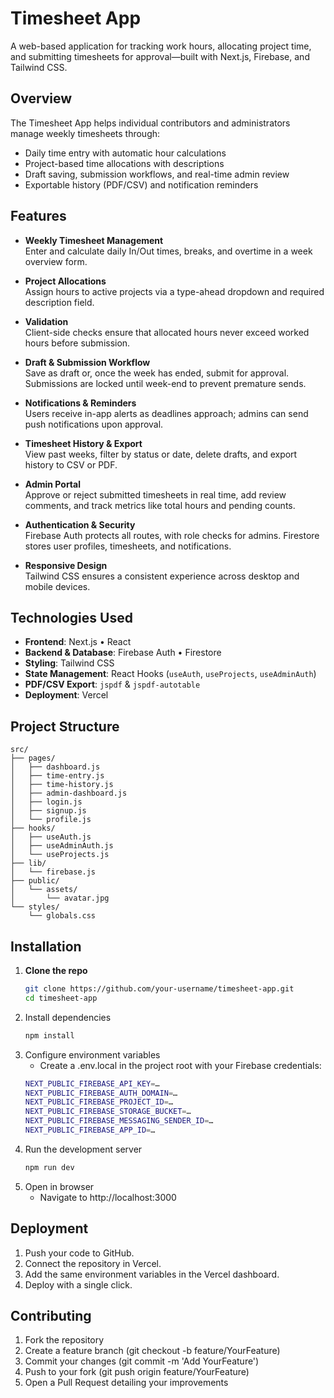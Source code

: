 # Timesheet App

A web-based application for tracking work hours, allocating project time, and submitting timesheets for approval—built with Next.js, Firebase, and Tailwind CSS.

## Overview

The Timesheet App helps individual contributors and administrators manage weekly timesheets through:

- Daily time entry with automatic hour calculations  
- Project-based time allocations with descriptions  
- Draft saving, submission workflows, and real-time admin review  
- Exportable history (PDF/CSV) and notification reminders  

## Features

- **Weekly Timesheet Management**  
  Enter and calculate daily In/Out times, breaks, and overtime in a week overview form.

- **Project Allocations**  
  Assign hours to active projects via a type-ahead dropdown and required description field.

- **Validation**  
  Client-side checks ensure that allocated hours never exceed worked hours before submission.

- **Draft & Submission Workflow**  
  Save as draft or, once the week has ended, submit for approval. Submissions are locked until week-end to prevent premature sends.

- **Notifications & Reminders**  
  Users receive in-app alerts as deadlines approach; admins can send push notifications upon approval.

- **Timesheet History & Export**  
  View past weeks, filter by status or date, delete drafts, and export history to CSV or PDF.

- **Admin Portal**  
  Approve or reject submitted timesheets in real time, add review comments, and track metrics like total hours and pending counts.

- **Authentication & Security**  
  Firebase Auth protects all routes, with role checks for admins. Firestore stores user profiles, timesheets, and notifications.

- **Responsive Design**  
  Tailwind CSS ensures a consistent experience across desktop and mobile devices.

## Technologies Used

- **Frontend**: Next.js • React  
- **Backend & Database**: Firebase Auth • Firestore  
- **Styling**: Tailwind CSS  
- **State Management**: React Hooks (`useAuth`, `useProjects`, `useAdminAuth`)  
- **PDF/CSV Export**: `jspdf` & `jspdf-autotable`  
- **Deployment**: Vercel  

## Project Structure
```plaintext
src/
├── pages/
│   ├── dashboard.js
│   ├── time-entry.js
│   ├── time-history.js
│   ├── admin-dashboard.js
│   ├── login.js
│   ├── signup.js
│   └── profile.js
├── hooks/
│   ├── useAuth.js
│   ├── useAdminAuth.js
│   └── useProjects.js
├── lib/
│   └── firebase.js
├── public/
│   └── assets/
│       └── avatar.jpg
└── styles/
    └── globals.css
```

## Installation

1. **Clone the repo**  
   ```sh
   git clone https://github.com/your-username/timesheet-app.git
   cd timesheet-app

2. Install dependencies
    ```sh
    npm install

3. Configure environment variables
    - Create a .env.local in the project root with your Firebase credentials:
    ```sh
    NEXT_PUBLIC_FIREBASE_API_KEY=…
    NEXT_PUBLIC_FIREBASE_AUTH_DOMAIN=…
    NEXT_PUBLIC_FIREBASE_PROJECT_ID=…
    NEXT_PUBLIC_FIREBASE_STORAGE_BUCKET=…
    NEXT_PUBLIC_FIREBASE_MESSAGING_SENDER_ID=…
    NEXT_PUBLIC_FIREBASE_APP_ID=…

4. Run the development server
    ```sh
    npm run dev

5. Open in browser
    - Navigate to http://localhost:3000

## Deployment
1. Push your code to GitHub.
2. Connect the repository in Vercel.
3. Add the same environment variables in the Vercel dashboard.
4. Deploy with a single click.

## Contributing
1. Fork the repository
2. Create a feature branch (git checkout -b feature/YourFeature)
3. Commit your changes (git commit -m 'Add YourFeature')
4. Push to your fork (git push origin feature/YourFeature)
5. Open a Pull Request detailing your improvements

